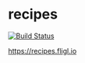 # recipes

[![Build Status](https://travis-ci.org/benschw/recipe.svg?branch=master)](https://travis-ci.org/benschw/recipe)

https://recipes.fligl.io
